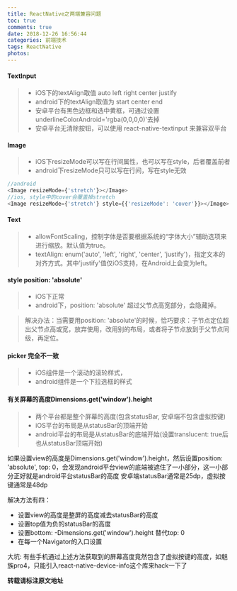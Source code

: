 ```yaml
---
title: ReactNative之两端兼容问题
toc: true
comments: true
date: 2018-12-26 16:56:44
categories: 前端技术
tags: ReactNative
photos:
---
```


<!--more-->


#### TextInput

>* iOS下的textAlign取值 auto left right center justify
>* android下的textAlign取值为 start center end
>* 安卓平台有黑色边框和选中黄框，可通过设置underlineColorAndroid='rgba(0,0,0,0)'去掉
>* 安卓平台无清除按钮，可以使用 react-native-textinput 来兼容双平台

#### Image

>* iOS下resizeMode可以写在行间属性，也可以写在style，后者覆盖前者
>* android下resizeMode只可以写在行间，写在style无效
    
```js
//android 
<Image resizeMode={'stretch'}></Image>
//ios, style中的cover会覆盖掉stretch
<Image resizeMode={'stretch'} style={{'resizeMode': 'cover'}}></Image>
```

#### Text 

>* allowFontScaling，控制字体是否要根据系统的“字体大小”辅助选项来进行缩放。默认值为true。
>* textAlign: enum('auto', 'left', 'right', 'center', 'justify')，指定文本的对齐方式。其中'justify'值仅iOS支持，在Android上会变为left。

#### style position: 'absolute'

>* iOS下正常
>* android下，position: 'absolute' 超过父节点高宽部分，会隐藏掉。

>解决办法：当需要用position: 'absolute'的时候，恰巧要求：子节点定位超出父节点高或宽，放弃使用，改用别的布局，或者将子节点放到于父节点同级，再定位。


#### picker 完全不一致

>* iOS组件是一个滚动的滚轮样式，
>* android组件是一个下拉选框的样式


#### 有关屏幕的高度Dimensions.get('window').height

>* 两个平台都是整个屏幕的高度(包含statusBar, 安卓端不包含虚拟按键)
>* iOS平台的布局是从statusBar的顶端开始
>* android平台的布局是从statusBar的底端开始(设置translucent: true后也从statusBar顶端开始)

如果设置view的高度是Dimensions.get('window').height，然后设置position: 'absolute', top: 0，会发现android平台view的底端被遮住了一小部分，这一小部分正好就是android平台statusBar的高度
安卓端statusBar通常是25dp，虚拟按键通常是48dp

解决方法有四：

* 设置view的高度是整屏的高度减去statusBar的高度
* 设置top值为负的statusBar的高度
* 设置bottom: -Dimensions.get('window').height 替代top: 0
* 在每一个Navigator的入口设置<StatusBar translucent={true}/>

大坑: 有些手机通过上述方法获取到的屏幕高度竟然包含了虚拟按键的高度，如魅族pro4，只能引入react-native-device-info这个库来hack一下了



**转载请标注原文地址**

